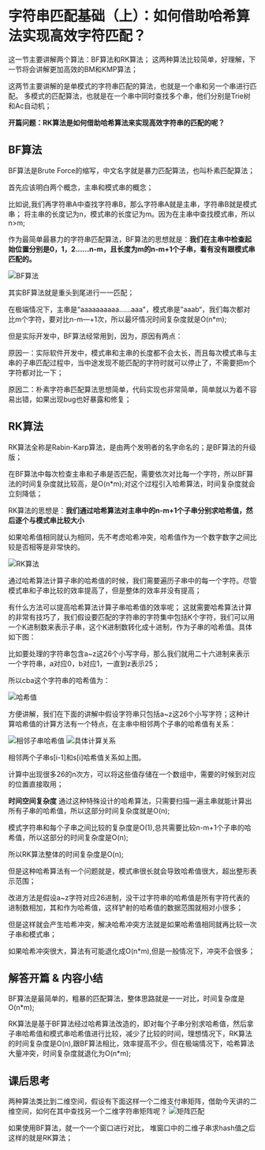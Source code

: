 # 字符串匹配基础（上）：如何借助哈希算法实现高效字符匹配？

这一节主要讲解两个算法：BF算法和RK算法；
这两种算法比较简单，好理解，下一节将会讲解更加高效的BM和KMP算法；

这两节主要讲解的是单模式的字符串匹配的算法，也就是一个串和另一个串进行匹配。
多模式的匹配算法，也就是在一个串中同时查找多个串，他们分别是Trie树和Ac自动机；

**开篇问题：RK算法是如何借助哈希算法来实现高效字符串的匹配的呢？**

## BF算法
BF算法是Brute Force的缩写，中文名字就是暴力匹配算法，也叫朴素匹配算法；

首先应该明白两个概念，主串和模式串的概念；

比如说,我们再字符串A中查找字符串B，那么字符串A就是主串，字符串B就是模式串；
将主串的长度记为n，模式串的长度记为m。因为在主串中查找模式串，所以n>m;

作为最简单最暴力的字符串匹配算法，BF算法的思想就是：**我们在主串中检查起始位置分别是0，1，2……n-m，且长度为m的n-m+1个子串，看有没有跟模式串匹配的。**

![BF算法](img/BF算法.jpg)

其实BF算法就是重头到尾进行一一匹配；

在极端情况下，主串是“aaaaaaaaaa……aaa"，模式串是”aaab“，我们每次都对比m个字符，要对比n-m—+1次，所以最坏情况时间复杂度就是O(n*m);

但是实际开发中，BF算法经常用到，因为，原因有两点：

原因一：实际软件开发中，模式串和主串的长度都不会太长，而且每次模式串与主串的子串匹配过程中，当中途发现不能匹配的字符时就可以停止了，不需要把m个字符都对比一下；

原因二：朴素字符串匹配算法思想简单，代码实现也非常简单，简单就以为着不容易出错，如果出现bug也好暴露和修复；

## RK算法

RK算法全称是Rabin-Karp算法，是由两个发明者的名字命名的；是BF算法的升级版；

在BF算法中每次检查主串和子串是否匹配，需要依次对比每一个字符，所以BF算法的时间复杂度就比较高，是O(n*m);对这个过程引入哈希算法，时间复杂度就会立刻降低；

RK算法的思想是：**我们通过哈希算法对主串中的n-m+1个子串分别求哈希值，然后逐个与模式串比较大小**

如果哈希值相同就认为相同，先不考虑哈希冲突，哈希值作为一个数字数字之间比较是否相等是非常快的。

![RK算法](img/RK算法.jpg)

通过哈希算法计算子串的哈希值的时候，我们需要遍历子串中的每一个字符。尽管模式串和子串比较的效率提高了，但是整体的效率并没有提高；

有什么方法可以提高哈希算法计算子串哈希值的效率呢；
这就需要哈希算法计算的非常有技巧了，我们假设要匹配的字符串的字符集中包括K个字符，我们可以用一个K进制数来表示子串，这个K进制数转化成十进制，作为子串的哈希值。具体如下图：

比如要处理的字符串包含a~z这26个小写字母，那么我们就用二十六进制来表示一个字符串，a对应0，b对应1，一直到z表示25；

所以cba这个字符串的哈希值为：

![哈希值](img/哈希值.jpg)

方便讲解，我们在下面的讲解中假设字符串只包括a~z这26个小写字符；这种计算哈希值的计算方法有一个特点，在主串中相邻两个子串的哈希值有关系：

![相邻子串哈希值](img/相邻子串哈希值.jpg)
![具体计算关系](img/具体计算关系.jpg)

相邻两个子串s[i-1]和s[i]哈希值关系如上图。

计算中出现很多26的n次方，可以将这些值存储在一个数组中，需要的时候到对应的位置直接取用；

**时间空间复杂度**
通过这种特殊设计的哈希算法，只需要扫描一遍主串就能计算出所有子串的哈希值，所以这部分时间复杂度就是O(n);

模式字符串和每个子串之间比较的复杂度是O(1),总共需要比较n-m+1个子串的哈希值，所以这部分的时间复杂度是O(n);

所以RK算法整体的时间复杂度是O(n);

但是这种哈希算法有一个问题就是，模式串很长就会导致哈希值很大，超出整形表示范围；

改进方法是假设a~z字符对应26进制，没干过字符串的哈希值是所有字符代表的进制数相加，其和作为哈希值，这样铲射的哈希值的数据范围就相对小很多；

但是这样就会产生哈希冲突，解决哈希冲突方法就是如果哈希值相同就再比较一次子串和模式串；

如果哈希冲突很大，算法有可能退化成O(n*m),但是一般情况下，冲突不会很多；

## 解答开篇 & 内容小结

BF算法是最简单的，粗暴的匹配算法，整体思路就是一一对比，时间复杂度是O(n*m);

RK算法是基于BF算法经过哈希算法改造的，即对每个子串分别求哈希值，然后拿子串哈希值和模式串哈希值进行比较，减少了比较的时间，理想情况下，RK算法的时间复杂度是O(n),跟BF算法相比，效率提高不少。但在极端情况下，哈希算法大量冲突，时间复杂度就退化为O(n*m);

## 课后思考
两种算法类比到二维空间，假设有下面这样一个二维支付串矩阵，借助今天讲的二维空间，如何在其中查找另一个二维字符串矩阵呢？
![矩阵匹配](img/矩阵匹配.jpg)

如果使用BF算法，就一个一个窗口进行对比，
堆窗口中的二维子串求hash值之后这样的就是RK算法；
